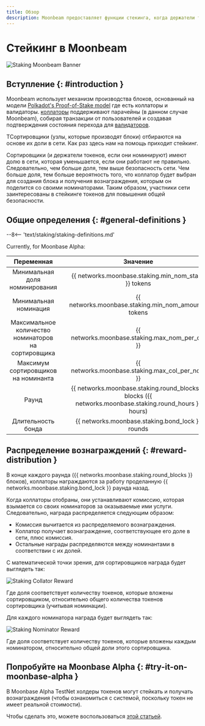 ```yaml
---
title: Обзор
description: Moonbeam предоставляет функции стекинга, когда держатели токенов назначают подборщики своими токенами и зарабатывают вознаграждения.
---
```


# Стейкинг в Moonbeam

![Staking Moonbeam Banner](/images/learn/features/staking/staking-overview-banner.png)

## Вступление {: #introduction } 

Moonbeam использует механизм производства блоков, основанный на модели  [Polkadot's Proof-of-Stake model](https://wiki.polkadot.network/docs/learn-consensus) где есть коллаторы и валидаторы. [коллаторы](https://wiki.polkadot.network/docs/learn-collator) поддерживают парачейны (в данном случае Moonbeam), собирая транзакции от пользователей и создавая подтверждения состояния перехода для [валидаторов](https://wiki.polkadot.network/docs/learn-validator).

TСортировщики (узлы, которые производят блоки) отбираются на основе их доли в сети. Как раз здесь нам на помощь приходит стейкинг.

Сортировщики (и держатели токенов, если они номинируют) имеют долю в сети, которая уменьшается, если они работают не правильно. Следовательно, чем больше доля, тем выше безопасность сети. Чем больше доля, тем больше вероятность того, что коллатор будет выбран для создания блока и получения вознаграждения, которым он поделится со своими номинаторами. Таким образом, участники сети заинтересованы в стейкинге токенов для повышения общей безопасности.

## Общие определения {: #general-definitions } 

--8<-- 'text/staking/staking-definitions.md'

Currently, for Moonbase Alpha:

|             Переменная           |     |                                                  Значение                                               |
| :------------------------------: | :-: | :-----------------------------------------------------------------------------------------------------: |
|     Минимальная доля номинирования     |     |                          {{ networks.moonbase.staking.min_nom_stake }} tokens                           |
|        Минимальная номинация         |     |                          {{ networks.moonbase.staking.min_nom_amount}} tokens                           |
| Максимальное количество номинаторов на сортировщика  |     |                             {{ networks.moonbase.staking.max_nom_per_col }}                             |
| Максимум сортировщиков на номинанта |     |                             {{ networks.moonbase.staking.max_col_per_nom }}                             |
|              Раунд               |     | {{ networks.moonbase.staking.round_blocks }} blocks ({{ networks.moonbase.staking.round_hours }} hours) |
|          Длительность бонда      |     |                            {{ networks.moonbase.staking.bond_lock }} rounds                             |

## Распределение вознаграждений {: #reward-distribution } 

В конце каждого раунда ({{ networks.moonbase.staking.round_blocks }} блоков),  коллаторы награждаются за работу проделанную {{ networks.moonbase.staking.bond_lock }} раунда назад.

Когда коллаторы отобраны, они устанавливают комиссию, которая взымается со своих номинаторов за оказываемые ими услуги. Следовательно, награда распределяется следующим образом:

 - Комиссия вычитается из распределяемого вознаграждения.
 - Коллатор получает вознаграждение, соответствующее его доле в сети, плюс комиссия.
 - Остальные награды распределяются между номинантами в соответствии с их долей.

С математической точки зрения, для сортировщиков награда будет выглядеть так:

![Staking Collator Reward](/images/learn/features/staking/staking-overview-1.png)

Где доля соответствует количеству токенов, которые вложены сортировщиком, относительно общего количества токенов сортировщика (учитывая номинации).

Для каждого номинатора награда будет выглядеть так:

![Staking Nominator Reward](/images/learn/features/staking/staking-overview-2.png)

Где доля соответствует количеству токенов, которые вложены каждым номинатором, относительно общей доли этого сортировщика.

## Попробуйте на Moonbase Alpha {: #try-it-on-moonbase-alpha } 

В Moonbase Alpha TestNet холдеры токенов могут стейкать и получать вознаграждения (чтобы ознакомиться с системой, поскольку токен не имеет реальной стоимости).

Чтобы сделать это, можете воспользоваться [этой статьей](/staking/stake/).
